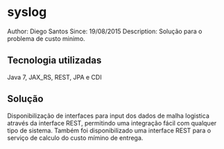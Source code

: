 syslog
========================
Author: Diego Santos
Since: 19/08/2015
Description: Solução para o problema de custo minimo.

Tecnologia utilizadas
------------------------
Java 7, JAX_RS, REST, JPA e CDI

Solução
------------------------
Disponibilização de interfaces para input dos dados de malha logistica através da interface REST, permitindo uma integração fácil com qualquer tipo de sistema.
Também foi disponibilizado uma interface REST para o serviço de calculo do custo mímino de entrega.  
